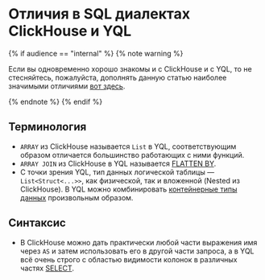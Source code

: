 # Отличия в SQL диалектах ClickHouse и YQL

{% if audience == "internal" %}
{% note warning %}

Если вы одновременно хорошо знакомы и с ClickHouse и с YQL, то не стесняйтесь, пожалуйста, дополнять данную статью наиболее значимыми отличиями [вот здесь]({{source-root}}/yt/docs/ru/yql/differences_from/clickhouse.md).

{% endnote %}
{% endif %}

## Терминология
* `ARRAY` из ClickHouse называется `List` в YQL, соответствующим образом отличается большинство работающих с ними функций.
* `ARRAY JOIN` из ClickHouse в YQL называется [FLATTEN BY](../syntax/flatten.md).
* С точки зрения YQL, тип данных логической таблицы — `List<Struct<...>>`, как физической, так и вложенной (Nested из ClickHouse). В YQL можно комбинировать [контейнерные типы данных](../types/containers.md) произвольным образом.

## Синтаксис
* В ClickHouse можно дать практически любой части выражения имя через `AS` и затем использовать его в другой части запроса, а в YQL всё очень строго с областью видимости колонок в различных частях [SELECT](../syntax/select/index.md).
